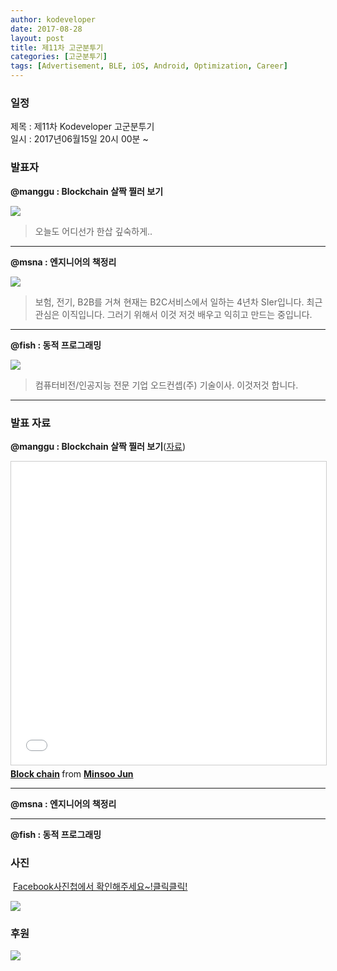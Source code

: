 ```yaml
---
author: kodeveloper
date: 2017-08-28
layout: post
title: 제11차 고군분투기
categories: [고군분투기]
tags: [Advertisement, BLE, iOS, Android, Optimization, Career]
---
```


### 일정

제목 : 제11차 Kodeveloper 고군분투기  
일시 : 2017년06월15일 20시 00분 ~ 

### 발표자

**@manggu : Blockchain 살짝 찔러 보기**

![](https://user-images.githubusercontent.com/2956728/52766363-4d1e2a80-306a-11e9-82a1-9873d05b7197.jpg)

>오늘도 어디선가 한삽 깊숙하게..

---

**@msna : 엔지니어의 책정리**

![](https://user-images.githubusercontent.com/2956728/52766428-776fe800-306a-11e9-9fe6-daff9c131083.jpg)

>보험, 전기, B2B를 거쳐 현재는 B2C서비스에서 일하는 4년차 SIer입니다. 최근 관심은 이직입니다. 그러기 위해서 이것 저것 배우고 익히고 만드는 중입니다.

---

**@fish : 동적 프로그래밍**

![](https://user-images.githubusercontent.com/2956728/52766480-a2f2d280-306a-11e9-91ba-effd68969e39.jpg)

>컴퓨터비전/인공지능 전문 기업 오드컨셉(주) 기술이사. 이것저것 합니다.

---


### 발표 자료

**@manggu : Blockchain 살짝 찔러 보기**([자료](https://www.slideshare.net/minsoojun/block-chain-122718828))

<iframe src="//www.slideshare.net/slideshow/embed_code/key/GYzyPLgoYbdpwj" width="595" height="485" frameborder="0" marginwidth="0" marginheight="0" scrolling="no" style="border:1px solid #CCC; border-width:1px; margin-bottom:5px; max-width: 100%;" allowfullscreen> </iframe> <div style="margin-bottom:5px"> <strong> <a href="//www.slideshare.net/minsoojun/block-chain-122718828" title="Block chain" target="_blank">Block chain</a> </strong> from <strong><a href="https://www.slideshare.net/minsoojun" target="_blank">Minsoo Jun</a></strong> </div>

---

**@msna : 엔지니어의 책정리**

---

**@fish : 동적 프로그래밍**


### 사진

 [Facebook사진첩에서 확인해주세요~!클릭클릭!](https://www.facebook.com/media/set/?set=oa.1920151888229547&type=3)

![](https://user-images.githubusercontent.com/2956728/52766654-2dd3cd00-306b-11e9-9985-2b974808a3c8.jpg)

### 후원

![](https://user-images.githubusercontent.com/2956728/52766248-f284ce80-3069-11e9-8e76-d6ff749227db.png)

